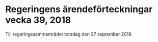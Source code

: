 # Regeringens ärendeförteckningar vecka 39, 2018

Till regeringssammanträdet torsdag den 27 september 2018.
